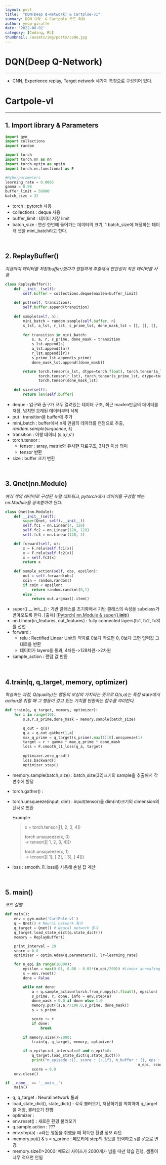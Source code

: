```yaml
---
layout: post
title:  "DQN(Deep Q-Network) & Cartploe-v1"
summary: DQN 요약  & Cartpole 코드 리뷰
author: yeop-giraffe
date: '2022-08-02'
category: [Coding, RL]
thumbnail: /assets/img/posts/code.jpg
---
```


# DQN(Deep Q-Network)
___
- CNN, Experience replay, Target network 세가지 특징으로 구성되어 있다.
  


# Cartpole-vl
___
## 1. Import library & Parameters
```python
import gym
import collections
import random

import torch
import torch.nn as nn
import torch.optim as optim
import torch.nn.functional as F

#Hyberparameters
learning_rate = 0.0005
gamma = 0.98
buffer_limit = 50000
batch_size = 32
```
- torch : pytorch 사용
- collections : deque 사용
- buffer_limit : 데이터 저장 limit
- batch_size : 연산 한번에 들어가는 데이터의 크기, 1 batch_size에 해당하는 데이터 셋을 mini_batch라고 한다.
<br/>

## 2. ReplayBuffer()
*지금까지 데이터를 저장(buffer)했다가 랜덤하게 추출해서 연관성이 적은 데이터를 사용*
```python
class ReplayBuffer():
    def __init__(self):
        self.buffer = collections.deque(maxlen=buffer_limit)
    
    def put(self, transition):
        self.buffer.append(transition)
    
    def sample(self, n):
        mini_batch = random.sample(self.buffer, n)
        s_lst, a_lst, r_lst, s_prime_lst, done_mask_lst = [], [], [], [], []
        
        for transition in mini_batch:
            s, a, r, s_prime, done_mask = transition
            s_lst.append(s)
            a_lst.append([a])
            r_lst.append([r])
            s_prime_lst.append(s_prime)
            done_mask_lst.append([done_mask])

        return torch.tensor(s_lst, dtype=torch.float), torch.tensor(a_lst), \
               torch.tensor(r_lst), torch.tensor(s_prime_lst, dtype=torch.float), \
               torch.tensor(done_mask_lst)
    
    def size(self):
        return len(self.buffer)
```

- deque : 입구와 출구가 모두 열려있는 데이터 구조, 최근 maxlen만큼의 데이터를 저장, 넘치면 오래된 데이터부터 삭제
- put : transition을 buffer에 추가
- mini_batch : buffer에서 n개 만큼의 데이터를 랜덤으로 추출, *random.sample(sequence, k)*
- transition : 이행 데이터 (s,a,r,s')
- torch.tensor :
  * tensor : array, matrix와 유사한 자료구조, 3차원 이상 의미
  * tensor 반환
- size : buffer 크기 변환
<br/>

## 3. Qnet(nn.Module)
*여러 개의 레이어로 구성된 뉴럴 네트워크, pytorch에서 레이어를 구성할 때는 nn.Module을 상속받아야 된다.*
```python
class Qnet(nn.Module):
    def __init__(self):
        super(Qnet, self).__init__()
        self.fc1 = nn.Linear(4, 128)
        self.fc2 = nn.Linear(128, 128)
        self.fc3 = nn.Linear(128, 2)

    def forward(self, x):
        x = F.relu(self.fc1(x))
        x = F.relu(self.fc2(x))
        x = self.fc3(x)
        return x
      
    def sample_action(self, obs, epsilon):
        out = self.forward(obs)
        coin = random.random() 
        if coin < epsilon:    
            return random.randint(0,1)
        else : 
            return out.argmax().item()
```
- super().__ init__() : 기반 클래스를 초기화해서 기반 클래스의 속성을 subclass가 받아오도록 한다. [출처] [[Pytorch] nn.Module & super().__init__()](https://daebaq27.tistory.com/60)
- nn.Linear(in_features, out_features) : fully connected layers(fc1, fc2, fc3)를 선언
- forward : 
  * relu : Rectified Linear Unit의 약자로 0보다 작으면 0, 0보다 크면 입력값 그대로를 반환
  * 데이터가 layers를 통과, 4차원->128차원->2차원
- sample_action : 랜덤 값 반환
</br>

## 4.train(q, q_target, memory, optimizer) 
*학습하는 과정, Q(quality)는 행동의 보상의 가치라는 뜻으로 Q(s,a)는 특정 state에서 action을 취할 때 그 행동이 갖고 있는 가치를 반환하는 함수를 의미한다.*
```python
def train(q, q_target, memory, optimizer):
    for i in range(10):
        s,a,r,s_prime,done_mask = memory.sample(batch_size)

        q_out = q(s)
        q_a = q_out.gather(1,a)                                
        max_q_prime = q_target(s_prime).max(1)[0].unsqueeze(1) 
        target = r + gamma * max_q_prime * done_mask
        loss = F.smooth_l1_loss(q_a, target)
        
        optimizer.zero_grad()
        loss.backward()
        optimizer.step()
```
- memory.sample(batch_size) : batch_size(32)크기의 sample을 추출해서 각 변수에 할당
- torch.gather() : 
- torch.unsqueeze(input, dim) : input(tensor)을 dim(int)크기의 dimension의 텐서로 변환
  
    Example
    >  x = torch.tensor([1, 2, 3, 4])</br>
    > 
    > torch.unsqueeze(x, 0)</br>
    > -> tensor([[ 1,  2,  3,  4]])</br>
    >
    >  torch.unsqueeze(x, 1)</br>
    > -> tensor([[ 1], [ 2], [ 3], [ 4]])
- loss : smooth_l1_loss를 사용해 손실 값 계산
</br>

## 5. main()
  *코드 실행*

```python
def main():
    env = gym.make('CartPole-v1')
    q = Qnet() # Neural network 통과
    q_target = Qnet() # Neural network 통과
    q_target.load_state_dict(q.state_dict())
    memory = ReplayBuffer()

    print_interval = 20
    score = 0.0  
    optimizer = optim.Adam(q.parameters(), lr=learning_rate)

    for n_epi in range(10000):
        epsilon = max(0.01, 0.08 - 0.01*(n_epi/200)) #Linear annealing from 8% to 1%
        s = env.reset()
        done = False

        while not done:
            a = q.sample_action(torch.from_numpy(s).float(), epsilon)      
            s_prime, r, done, info = env.step(a)
            done_mask = 0.0 if done else 1.0
            memory.put((s,a,r/100.0,s_prime, done_mask))
            s = s_prime

            score += r
            if done:
                break
            
        if memory.size()>2000:
            train(q, q_target, memory, optimizer)

        if n_epi%print_interval==0 and n_epi!=0:
            q_target.load_state_dict(q.state_dict())
            print("n_episode :{}, score : {:.1f}, n_buffer : {}, eps : {:.1f}%".format(
                                                            n_epi, score/print_interval, memory.size(), epsilon*100))
            score = 0.0
    env.close()

if __name__ == '__main__':
    main()

```

- q, q_target : Neural network 통과
- load_state_dict(), state_dict() : 각각 불러오기, 저장하기를 의미하며 q_target을 저장, 불러오기 진행
- optimizer :
- env.reset() : 새로운 환경 불러오기
- q.sample.action : ???
- env.step(a) : a라는 행동을 취했을 때 획득한 환경 정보 리턴
- memory.put() & s = s_prime : 메모리에 step의 정보를 입력하고 s를 s'으로 변경
- memory.size()>2000: 메모리 사이즈가 2000개가 넘을 때만 학습 진행, 샘플이 너무 적으면 안됨 

